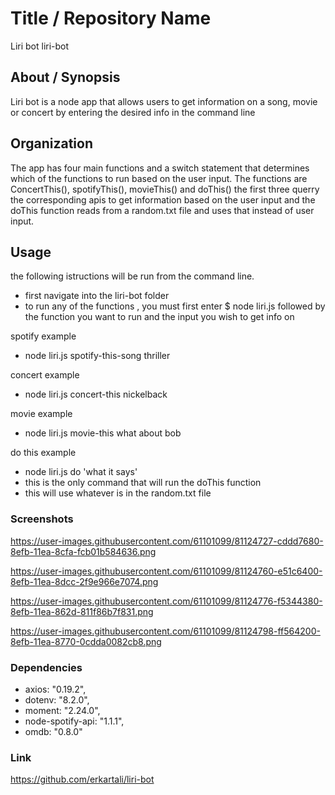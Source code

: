# Title / Repository Name
Liri bot
liri-bot

## About / Synopsis

Liri bot is a node app that allows users to get information on a song, movie or concert by entering the desired info in the command line

## Organization

The app has four main functions and a switch statement that determines which of the functions to run based on the user input. The functions are ConcertThis(), spotifyThis(), movieThis() and doThis() the first three querry the corresponding apis to get information based on the user input and the doThis function reads from a random.txt file and uses that instead of user input.

## Usage

the following istructions will be run from the command line.

* first navigate into the liri-bot folder 
* to run any of the functions , you must first enter $ node liri.js followed by the function you want to run and the input you wish to get info on

spotify example
* node liri.js spotify-this-song thriller

concert example
* node liri.js concert-this nickelback

movie example
* node liri.js movie-this what about bob

do this example
* node liri.js do 'what it says'
* this is the only command that will run the doThis function
* this will use whatever is in the random.txt file

### Screenshots

https://user-images.githubusercontent.com/61101099/81124727-cddd7680-8efb-11ea-8cfa-fcb01b584636.png

https://user-images.githubusercontent.com/61101099/81124760-e51c6400-8efb-11ea-8dcc-2f9e966e7074.png

https://user-images.githubusercontent.com/61101099/81124776-f5344380-8efb-11ea-862d-811f86b7f831.png

https://user-images.githubusercontent.com/61101099/81124798-ff564200-8efb-11ea-8770-0cdda0082cb8.png

### Dependencies

* axios: "0.19.2",
* dotenv: "8.2.0",
* moment: "2.24.0",
* node-spotify-api: "1.1.1",
* omdb: "0.8.0"

### Link

https://github.com/erkartali/liri-bot
